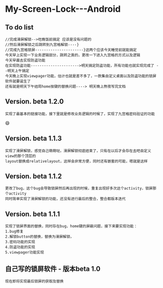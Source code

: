 My-Screen-Lock---Android
========================

## To do list
    //完成滑屏解锁-->吃晚饭前搞定 应该是没有问题的
    //然后滑屏解锁之后跳转到九宫格解锁----}
    //完成九宫格锁屏----------------------}这两个应该今天睡觉前就能搞定
    今天早上实现一下业务逻辑部分，跳转之类的，更改一下进入九宫格的方式以及逻辑
    今天早晨去实现防盗功能
    在实现防盗功能---------------------->明天搞定防盗功能，所有功能也就实现完成了 --明天上午搞定
    今天晚上实现viewpager功能，估计也就是差不多了，一款集自定义桌面以及防盗功能的锁屏软件就要诞生了
    还有就是明天下午结局home按键的替换问题----> 明天晚上熬夜写完文档


## Version. beta 1.2.0
    实现了最基本的链接功能，接下里就是修改业务逻辑的时候了，实现了九宫格密码验证的功能

:smile:

## Version. beta 1.1.3
    实现了滑屏解锁，感觉自己萌萌哒，滑屏解锁彻底结束了，只有在以后才会存在去吧自定义view的那个顶层的
    layout替换成relativelayout，这样会非常方便，同时还有嵌套的可能，嗯就是这样


## Version. beta 1.1.2
    更改了bug，这个bug会导致锁屏然后再出现的时候，重复出现好多次这个activity，锁屏那个activity
    同时简单实现了滑屏解锁的功能，还没有进行最后的整合，整合都版本迭代
    

## Version. beta 1.1.1
    实现了锁屏界面的替换，同时存在bug，home键的屏蔽问题，接下来要实现功能：
    1.bug修复
    2.解锁button的替换，替换为滑屏解锁，
    3.密码功能的实现
    4.防盗功能的实现
    5.viewpager功能实现
    

## 自己写的锁屏软件 - 版本beta 1.0
    现在即将实现最后锁屏的获取及替换
